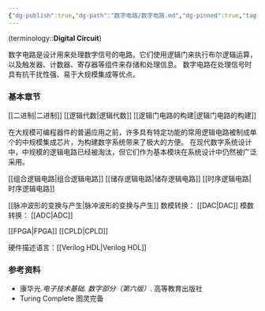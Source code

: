 ```yaml
---
{"dg-publish":true,"dg-path":"数字电路/数字电路.md","dg-pinned":true,"tags":["Subject","Discrete"],"permalink":"/数字电路/数字电路/","pinned":true,"dgPassFrontmatter":true,"noteIcon":"","created":"2024-05-21T15:20:28.302+08:00","updated":"2024-08-23T13:08:35.892+08:00"}
---
```


(terminology::**Digital Circuit**)

数字电路是设计用来处理数字信号的电路。它们使用逻辑门来执行布尔逻辑运算，以及触发器、计数器、寄存器等组件来存储和处理信息。
数字电路在处理信号时具有抗干扰性强、易于大规模集成等优点。
### 基本章节
[[二进制\|二进制]]
[[逻辑代数\|逻辑代数]]
[[逻辑门电路的构建\|逻辑门电路的构建]]

在大规模可编程器件的普遍应用之前，许多具有特定功能的常用逻辑电路被制成单个的中规模集成芯片，为构建数字系统带来了极大的方便。
在现代数字系统设计中，中规模的逻辑电路已经被淘汰，但它们作为基本模块在系统设计中仍然被广泛采用。

[[组合逻辑电路\|组合逻辑电路]]
[[储存逻辑电路\|储存逻辑电路]]
[[时序逻辑电路\|时序逻辑电路]]

[[脉冲波形的变换与产生\|脉冲波形的变换与产生]]
数模转换： [[DAC\|DAC]]
模数转换： [[ADC\|ADC]]

[[FPGA\|FPGA]]
[[CPLD\|CPLD]]

硬件描述语言：[[Verilog HDL\|Verilog HDL]]

### 参考资料
- 康华光.*电子技术基础. 数字部分（第六版）*. 高等教育出版社
- Turing Complete  图灵完备



